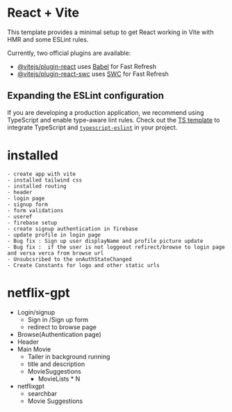 # React + Vite

This template provides a minimal setup to get React working in Vite with HMR and some ESLint rules.

Currently, two official plugins are available:

- [@vitejs/plugin-react](https://github.com/vitejs/vite-plugin-react/blob/main/packages/plugin-react/README.md) uses [Babel](https://babeljs.io/) for Fast Refresh
- [@vitejs/plugin-react-swc](https://github.com/vitejs/vite-plugin-react-swc) uses [SWC](https://swc.rs/) for Fast Refresh

## Expanding the ESLint configuration

If you are developing a production application, we recommend using TypeScript and enable type-aware lint rules. Check out the [TS template](https://github.com/vitejs/vite/tree/main/packages/create-vite/template-react-ts) to integrate TypeScript and [`typescript-eslint`](https://typescript-eslint.io) in your project.



# installed 
    - create app with vite
    - installed tailwind css
    - installed routing 
    - header
    - login page
    - signup form
    - form validations 
    - useref
    - firebase setup
    - create signup authentication in firebase
    - update profile in login page 
    - Bug fix : Sign up user displayName and profile picture update
    - Bug fix :  if the user is not loggeout refirect/browse to login page and versa verca from browse url
    - Unsubcsribed to the onAuthStateChanged
    - Create Constants for logo and other static urls

# netflix-gpt
- Login/signup
    -  Sign in /Sign up form
    -  redirect to browse page
- Browse(Authentication page)
 - Header
 - Main Movie 
    - Tailer in background running
    - title and description
    - MovieSuggestions
        - MovieLists * N    
- netflixgpt 
    - searchbar 
    - Movie Suggestions